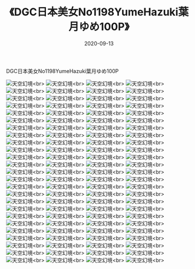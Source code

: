 ﻿---
layout: post
title: 《DGC日本美女No1198YumeHazuki葉月ゆめ100P》
date: 2020-09-13
img: http://photo.orgx.cf/性感/2020/DGC日本美女No1198YumeHazuki葉月ゆめ100P/000.jpg
tags: [美女,性感,泳衣]
---

DGC日本美女No1198YumeHazuki葉月ゆめ100P



![天空幻境](http://photo.orgx.cf/性感/2020/DGC日本美女No1198YumeHazuki葉月ゆめ100P/001.jpg''天空幻境'')<br>
![天空幻境](http://photo.orgx.cf/性感/2020/DGC日本美女No1198YumeHazuki葉月ゆめ100P/002.jpg''天空幻境'')<br>
![天空幻境](http://photo.orgx.cf/性感/2020/DGC日本美女No1198YumeHazuki葉月ゆめ100P/003.jpg''天空幻境'')<br>
![天空幻境](http://photo.orgx.cf/性感/2020/DGC日本美女No1198YumeHazuki葉月ゆめ100P/004.jpg''天空幻境'')<br>
![天空幻境](http://photo.orgx.cf/性感/2020/DGC日本美女No1198YumeHazuki葉月ゆめ100P/005.jpg''天空幻境'')<br>
![天空幻境](http://photo.orgx.cf/性感/2020/DGC日本美女No1198YumeHazuki葉月ゆめ100P/006.jpg''天空幻境'')<br>
![天空幻境](http://photo.orgx.cf/性感/2020/DGC日本美女No1198YumeHazuki葉月ゆめ100P/007.jpg''天空幻境'')<br>
![天空幻境](http://photo.orgx.cf/性感/2020/DGC日本美女No1198YumeHazuki葉月ゆめ100P/008.jpg''天空幻境'')<br>
![天空幻境](http://photo.orgx.cf/性感/2020/DGC日本美女No1198YumeHazuki葉月ゆめ100P/009.jpg''天空幻境'')<br>
![天空幻境](http://photo.orgx.cf/性感/2020/DGC日本美女No1198YumeHazuki葉月ゆめ100P/010.jpg''天空幻境'')<br>
![天空幻境](http://photo.orgx.cf/性感/2020/DGC日本美女No1198YumeHazuki葉月ゆめ100P/011.jpg''天空幻境'')<br>
![天空幻境](http://photo.orgx.cf/性感/2020/DGC日本美女No1198YumeHazuki葉月ゆめ100P/012.jpg''天空幻境'')<br>
![天空幻境](http://photo.orgx.cf/性感/2020/DGC日本美女No1198YumeHazuki葉月ゆめ100P/013.jpg''天空幻境'')<br>
![天空幻境](http://photo.orgx.cf/性感/2020/DGC日本美女No1198YumeHazuki葉月ゆめ100P/014.jpg''天空幻境'')<br>
![天空幻境](http://photo.orgx.cf/性感/2020/DGC日本美女No1198YumeHazuki葉月ゆめ100P/015.jpg''天空幻境'')<br>
![天空幻境](http://photo.orgx.cf/性感/2020/DGC日本美女No1198YumeHazuki葉月ゆめ100P/016.jpg''天空幻境'')<br>
![天空幻境](http://photo.orgx.cf/性感/2020/DGC日本美女No1198YumeHazuki葉月ゆめ100P/017.jpg''天空幻境'')<br>
![天空幻境](http://photo.orgx.cf/性感/2020/DGC日本美女No1198YumeHazuki葉月ゆめ100P/018.jpg''天空幻境'')<br>
![天空幻境](http://photo.orgx.cf/性感/2020/DGC日本美女No1198YumeHazuki葉月ゆめ100P/019.jpg''天空幻境'')<br>
![天空幻境](http://photo.orgx.cf/性感/2020/DGC日本美女No1198YumeHazuki葉月ゆめ100P/020.jpg''天空幻境'')<br>
![天空幻境](http://photo.orgx.cf/性感/2020/DGC日本美女No1198YumeHazuki葉月ゆめ100P/021.jpg''天空幻境'')<br>
![天空幻境](http://photo.orgx.cf/性感/2020/DGC日本美女No1198YumeHazuki葉月ゆめ100P/022.jpg''天空幻境'')<br>
![天空幻境](http://photo.orgx.cf/性感/2020/DGC日本美女No1198YumeHazuki葉月ゆめ100P/023.jpg''天空幻境'')<br>
![天空幻境](http://photo.orgx.cf/性感/2020/DGC日本美女No1198YumeHazuki葉月ゆめ100P/024.jpg''天空幻境'')<br>
![天空幻境](http://photo.orgx.cf/性感/2020/DGC日本美女No1198YumeHazuki葉月ゆめ100P/025.jpg''天空幻境'')<br>
![天空幻境](http://photo.orgx.cf/性感/2020/DGC日本美女No1198YumeHazuki葉月ゆめ100P/026.jpg''天空幻境'')<br>
![天空幻境](http://photo.orgx.cf/性感/2020/DGC日本美女No1198YumeHazuki葉月ゆめ100P/027.jpg''天空幻境'')<br>
![天空幻境](http://photo.orgx.cf/性感/2020/DGC日本美女No1198YumeHazuki葉月ゆめ100P/028.jpg''天空幻境'')<br>
![天空幻境](http://photo.orgx.cf/性感/2020/DGC日本美女No1198YumeHazuki葉月ゆめ100P/029.jpg''天空幻境'')<br>
![天空幻境](http://photo.orgx.cf/性感/2020/DGC日本美女No1198YumeHazuki葉月ゆめ100P/030.jpg''天空幻境'')<br>
![天空幻境](http://photo.orgx.cf/性感/2020/DGC日本美女No1198YumeHazuki葉月ゆめ100P/031.jpg''天空幻境'')<br>
![天空幻境](http://photo.orgx.cf/性感/2020/DGC日本美女No1198YumeHazuki葉月ゆめ100P/032.jpg''天空幻境'')<br>
![天空幻境](http://photo.orgx.cf/性感/2020/DGC日本美女No1198YumeHazuki葉月ゆめ100P/033.jpg''天空幻境'')<br>
![天空幻境](http://photo.orgx.cf/性感/2020/DGC日本美女No1198YumeHazuki葉月ゆめ100P/034.jpg''天空幻境'')<br>
![天空幻境](http://photo.orgx.cf/性感/2020/DGC日本美女No1198YumeHazuki葉月ゆめ100P/035.jpg''天空幻境'')<br>
![天空幻境](http://photo.orgx.cf/性感/2020/DGC日本美女No1198YumeHazuki葉月ゆめ100P/036.jpg''天空幻境'')<br>
![天空幻境](http://photo.orgx.cf/性感/2020/DGC日本美女No1198YumeHazuki葉月ゆめ100P/037.jpg''天空幻境'')<br>
![天空幻境](http://photo.orgx.cf/性感/2020/DGC日本美女No1198YumeHazuki葉月ゆめ100P/038.jpg''天空幻境'')<br>
![天空幻境](http://photo.orgx.cf/性感/2020/DGC日本美女No1198YumeHazuki葉月ゆめ100P/039.jpg''天空幻境'')<br>
![天空幻境](http://photo.orgx.cf/性感/2020/DGC日本美女No1198YumeHazuki葉月ゆめ100P/040.jpg''天空幻境'')<br>
![天空幻境](http://photo.orgx.cf/性感/2020/DGC日本美女No1198YumeHazuki葉月ゆめ100P/041.jpg''天空幻境'')<br>
![天空幻境](http://photo.orgx.cf/性感/2020/DGC日本美女No1198YumeHazuki葉月ゆめ100P/042.jpg''天空幻境'')<br>
![天空幻境](http://photo.orgx.cf/性感/2020/DGC日本美女No1198YumeHazuki葉月ゆめ100P/043.jpg''天空幻境'')<br>
![天空幻境](http://photo.orgx.cf/性感/2020/DGC日本美女No1198YumeHazuki葉月ゆめ100P/044.jpg''天空幻境'')<br>
![天空幻境](http://photo.orgx.cf/性感/2020/DGC日本美女No1198YumeHazuki葉月ゆめ100P/045.jpg''天空幻境'')<br>
![天空幻境](http://photo.orgx.cf/性感/2020/DGC日本美女No1198YumeHazuki葉月ゆめ100P/046.jpg''天空幻境'')<br>
![天空幻境](http://photo.orgx.cf/性感/2020/DGC日本美女No1198YumeHazuki葉月ゆめ100P/047.jpg''天空幻境'')<br>
![天空幻境](http://photo.orgx.cf/性感/2020/DGC日本美女No1198YumeHazuki葉月ゆめ100P/048.jpg''天空幻境'')<br>
![天空幻境](http://photo.orgx.cf/性感/2020/DGC日本美女No1198YumeHazuki葉月ゆめ100P/049.jpg''天空幻境'')<br>
![天空幻境](http://photo.orgx.cf/性感/2020/DGC日本美女No1198YumeHazuki葉月ゆめ100P/050.jpg''天空幻境'')<br>
![天空幻境](http://photo.orgx.cf/性感/2020/DGC日本美女No1198YumeHazuki葉月ゆめ100P/051.jpg''天空幻境'')<br>
![天空幻境](http://photo.orgx.cf/性感/2020/DGC日本美女No1198YumeHazuki葉月ゆめ100P/052.jpg''天空幻境'')<br>
![天空幻境](http://photo.orgx.cf/性感/2020/DGC日本美女No1198YumeHazuki葉月ゆめ100P/053.jpg''天空幻境'')<br>
![天空幻境](http://photo.orgx.cf/性感/2020/DGC日本美女No1198YumeHazuki葉月ゆめ100P/054.jpg''天空幻境'')<br>
![天空幻境](http://photo.orgx.cf/性感/2020/DGC日本美女No1198YumeHazuki葉月ゆめ100P/055.jpg''天空幻境'')<br>
![天空幻境](http://photo.orgx.cf/性感/2020/DGC日本美女No1198YumeHazuki葉月ゆめ100P/056.jpg''天空幻境'')<br>
![天空幻境](http://photo.orgx.cf/性感/2020/DGC日本美女No1198YumeHazuki葉月ゆめ100P/057.jpg''天空幻境'')<br>
![天空幻境](http://photo.orgx.cf/性感/2020/DGC日本美女No1198YumeHazuki葉月ゆめ100P/058.jpg''天空幻境'')<br>
![天空幻境](http://photo.orgx.cf/性感/2020/DGC日本美女No1198YumeHazuki葉月ゆめ100P/059.jpg''天空幻境'')<br>
![天空幻境](http://photo.orgx.cf/性感/2020/DGC日本美女No1198YumeHazuki葉月ゆめ100P/060.jpg''天空幻境'')<br>
![天空幻境](http://photo.orgx.cf/性感/2020/DGC日本美女No1198YumeHazuki葉月ゆめ100P/061.jpg''天空幻境'')<br>
![天空幻境](http://photo.orgx.cf/性感/2020/DGC日本美女No1198YumeHazuki葉月ゆめ100P/062.jpg''天空幻境'')<br>
![天空幻境](http://photo.orgx.cf/性感/2020/DGC日本美女No1198YumeHazuki葉月ゆめ100P/063.jpg''天空幻境'')<br>
![天空幻境](http://photo.orgx.cf/性感/2020/DGC日本美女No1198YumeHazuki葉月ゆめ100P/064.jpg''天空幻境'')<br>
![天空幻境](http://photo.orgx.cf/性感/2020/DGC日本美女No1198YumeHazuki葉月ゆめ100P/065.jpg''天空幻境'')<br>
![天空幻境](http://photo.orgx.cf/性感/2020/DGC日本美女No1198YumeHazuki葉月ゆめ100P/066.jpg''天空幻境'')<br>
![天空幻境](http://photo.orgx.cf/性感/2020/DGC日本美女No1198YumeHazuki葉月ゆめ100P/067.jpg''天空幻境'')<br>
![天空幻境](http://photo.orgx.cf/性感/2020/DGC日本美女No1198YumeHazuki葉月ゆめ100P/068.jpg''天空幻境'')<br>
![天空幻境](http://photo.orgx.cf/性感/2020/DGC日本美女No1198YumeHazuki葉月ゆめ100P/069.jpg''天空幻境'')<br>
![天空幻境](http://photo.orgx.cf/性感/2020/DGC日本美女No1198YumeHazuki葉月ゆめ100P/070.jpg''天空幻境'')<br>
![天空幻境](http://photo.orgx.cf/性感/2020/DGC日本美女No1198YumeHazuki葉月ゆめ100P/071.jpg''天空幻境'')<br>
![天空幻境](http://photo.orgx.cf/性感/2020/DGC日本美女No1198YumeHazuki葉月ゆめ100P/072.jpg''天空幻境'')<br>
![天空幻境](http://photo.orgx.cf/性感/2020/DGC日本美女No1198YumeHazuki葉月ゆめ100P/073.jpg''天空幻境'')<br>
![天空幻境](http://photo.orgx.cf/性感/2020/DGC日本美女No1198YumeHazuki葉月ゆめ100P/074.jpg''天空幻境'')<br>
![天空幻境](http://photo.orgx.cf/性感/2020/DGC日本美女No1198YumeHazuki葉月ゆめ100P/075.jpg''天空幻境'')<br>
![天空幻境](http://photo.orgx.cf/性感/2020/DGC日本美女No1198YumeHazuki葉月ゆめ100P/076.jpg''天空幻境'')<br>
![天空幻境](http://photo.orgx.cf/性感/2020/DGC日本美女No1198YumeHazuki葉月ゆめ100P/077.jpg''天空幻境'')<br>
![天空幻境](http://photo.orgx.cf/性感/2020/DGC日本美女No1198YumeHazuki葉月ゆめ100P/078.jpg''天空幻境'')<br>
![天空幻境](http://photo.orgx.cf/性感/2020/DGC日本美女No1198YumeHazuki葉月ゆめ100P/079.jpg''天空幻境'')<br>
![天空幻境](http://photo.orgx.cf/性感/2020/DGC日本美女No1198YumeHazuki葉月ゆめ100P/080.jpg''天空幻境'')<br>
![天空幻境](http://photo.orgx.cf/性感/2020/DGC日本美女No1198YumeHazuki葉月ゆめ100P/081.jpg''天空幻境'')<br>
![天空幻境](http://photo.orgx.cf/性感/2020/DGC日本美女No1198YumeHazuki葉月ゆめ100P/082.jpg''天空幻境'')<br>
![天空幻境](http://photo.orgx.cf/性感/2020/DGC日本美女No1198YumeHazuki葉月ゆめ100P/083.jpg''天空幻境'')<br>
![天空幻境](http://photo.orgx.cf/性感/2020/DGC日本美女No1198YumeHazuki葉月ゆめ100P/084.jpg''天空幻境'')<br>
![天空幻境](http://photo.orgx.cf/性感/2020/DGC日本美女No1198YumeHazuki葉月ゆめ100P/085.jpg''天空幻境'')<br>
![天空幻境](http://photo.orgx.cf/性感/2020/DGC日本美女No1198YumeHazuki葉月ゆめ100P/086.jpg''天空幻境'')<br>
![天空幻境](http://photo.orgx.cf/性感/2020/DGC日本美女No1198YumeHazuki葉月ゆめ100P/087.jpg''天空幻境'')<br>
![天空幻境](http://photo.orgx.cf/性感/2020/DGC日本美女No1198YumeHazuki葉月ゆめ100P/088.jpg''天空幻境'')<br>
![天空幻境](http://photo.orgx.cf/性感/2020/DGC日本美女No1198YumeHazuki葉月ゆめ100P/089.jpg''天空幻境'')<br>
![天空幻境](http://photo.orgx.cf/性感/2020/DGC日本美女No1198YumeHazuki葉月ゆめ100P/090.jpg''天空幻境'')<br>
![天空幻境](http://photo.orgx.cf/性感/2020/DGC日本美女No1198YumeHazuki葉月ゆめ100P/091.jpg''天空幻境'')<br>
![天空幻境](http://photo.orgx.cf/性感/2020/DGC日本美女No1198YumeHazuki葉月ゆめ100P/092.jpg''天空幻境'')<br>
![天空幻境](http://photo.orgx.cf/性感/2020/DGC日本美女No1198YumeHazuki葉月ゆめ100P/093.jpg''天空幻境'')<br>
![天空幻境](http://photo.orgx.cf/性感/2020/DGC日本美女No1198YumeHazuki葉月ゆめ100P/094.jpg''天空幻境'')<br>
![天空幻境](http://photo.orgx.cf/性感/2020/DGC日本美女No1198YumeHazuki葉月ゆめ100P/095.jpg''天空幻境'')<br>
![天空幻境](http://photo.orgx.cf/性感/2020/DGC日本美女No1198YumeHazuki葉月ゆめ100P/096.jpg''天空幻境'')<br>
![天空幻境](http://photo.orgx.cf/性感/2020/DGC日本美女No1198YumeHazuki葉月ゆめ100P/097.jpg''天空幻境'')<br>
![天空幻境](http://photo.orgx.cf/性感/2020/DGC日本美女No1198YumeHazuki葉月ゆめ100P/098.jpg''天空幻境'')<br>
![天空幻境](http://photo.orgx.cf/性感/2020/DGC日本美女No1198YumeHazuki葉月ゆめ100P/099.jpg''天空幻境'')<br>
![天空幻境](http://photo.orgx.cf/性感/2020/DGC日本美女No1198YumeHazuki葉月ゆめ100P/100.jpg''天空幻境'')<br>